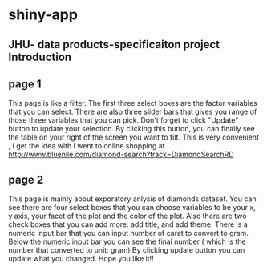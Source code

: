 # shiny-app
JHU- data products-specificaiton project
Introduction
-------------

page 1
---------
This page is like a filter. 
The first three select boxes are the factor variables that you can select.
There are also three slider bars that gives you range of those three variables that you can pick.
Don't forget to click "Update" button to update your selection. By clicking this button, you can finally see the table on your right of the screen you want to filt.
This is very convenient , I get the idea with I went to online shopping at http://www.bluenile.com/diamond-search?track=DiamondSearchRD 

page 2
----------
This page is mainly about exporatory anlysis of diamonds dataset.
You can see there are four select boxes that you can choose variables to be your x, y axis, your facet of the plot and the color of the plot.
Also there are two check boxes that you can add more: add title, and add theme.
There is a numeric input bar that you can input number of carat to convert to gram.
Below the numeric input bar you can see the final number ( which is the number that converted to unit: gram)
By clicking update button you can update what you changed.
Hope you like it!!
